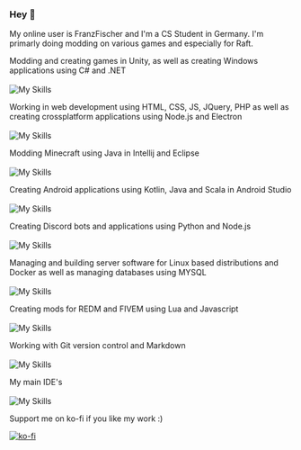 ### Hey :wave:

My online user is FranzFischer and I'm a CS Student in Germany. I'm primarly doing modding on various games and especially for Raft.

Modding and creating games in Unity, as well as creating Windows applications using C# and .NET
\
\
![My Skills](https://skillicons.dev/icons?i=cs,dotnet,unity,windows)

Working in web development using HTML, CSS, JS, JQuery, PHP as well as creating crossplatform applications using Node.js and Electron
\
\
![My Skills](https://skillicons.dev/icons?i=html,css,js,jquery,php,nodejs,electron)

Modding Minecraft using Java in Intellij and Eclipse 
\
\
![My Skills](https://skillicons.dev/icons?i=java,idea,eclipse)

Creating Android applications using Kotlin, Java and Scala in Android Studio
\
\
![My Skills](https://skillicons.dev/icons?i=kotlin,java,scala,androidstudio)

Creating Discord bots and applications using Python and Node.js
\
\
![My Skills](https://skillicons.dev/icons?i=py,nodejs,discord,bots,anaconda)

Managing and building server software for Linux based distributions and Docker as well as managing databases using MYSQL
\
\
![My Skills](https://skillicons.dev/icons?i=bash,linux,ubuntu,debian,arch,docker,mysql)

Creating mods for REDM and FIVEM using Lua and Javascript
\
\
![My Skills](https://skillicons.dev/icons?i=lua,js)

Working with Git version control and Markdown
\
\
![My Skills](https://skillicons.dev/icons?i=git,github,gitlab,md,latex)

My main IDE's
\
\
![My Skills](https://skillicons.dev/icons?i=visualstudio,vscode)

Support me on ko-fi if you like my work :)

[![ko-fi](https://ko-fi.com/img/githubbutton_sm.svg)](https://ko-fi.com/U7U1XZHXW)
